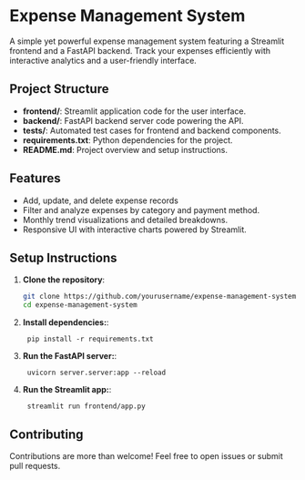 # Expense Management System

A simple yet powerful expense management system featuring a Streamlit frontend and a FastAPI backend. Track your expenses efficiently with interactive analytics and a user-friendly interface.

## Project Structure

- **frontend/**: Streamlit application code for the user interface.
- **backend/**: FastAPI backend server code powering the API.
- **tests/**: Automated test cases for frontend and backend components.
- **requirements.txt**: Python dependencies for the project.
- **README.md**: Project overview and setup instructions.

## Features
- Add, update, and delete expense records
- Filter and analyze expenses by category and payment method.
- Monthly trend visualizations and detailed breakdowns.
- Responsive UI with interactive charts powered by Streamlit.

## Setup Instructions

1. **Clone the repository**:
   ```bash
   git clone https://github.com/yourusername/expense-management-system.git
   cd expense-management-system
   ```
1. **Install dependencies:**:   
   ```commandline
    pip install -r requirements.txt
   ```
1. **Run the FastAPI server:**:   
   ```commandline
    uvicorn server.server:app --reload
   ```
1. **Run the Streamlit app:**:   
   ```commandline
    streamlit run frontend/app.py

## Contributing
Contributions are more than welcome! Feel free to open issues or submit pull requests.
